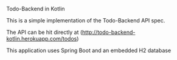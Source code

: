 Todo-Backend in Kotlin

This is a simple implementation of the Todo-Backend API spec.

The API can be hit directly at (http://todo-backend-kotlin.herokuapp.com/todos)

This application uses Spring Boot and an embedded H2 database
